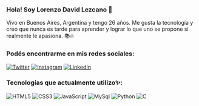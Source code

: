 ### Hola! Soy Lorenzo David Lezcano 👋
Vivo en Buenos Aires, Argentina y tengo 26 años. Me gusta la tecnología y creo que nunca es tarde para aprender y lograr lo que uno se propone si realmente le apasiona. 📚🔥


### Podés encontrarme en mis redes sociales:
[![Twitter](https://img.shields.io/badge/Twitter-1DA1F2?style=for-the-badge&logo=twitter&logoColor=white)](https://twitter.com/lordlez_)
[![Instagram](https://img.shields.io/badge/Instagram-E4405F?style=for-the-badge&logo=instagram&logoColor=white)](https://www.instagram.com/lordlez/)
[![LinkedIn](https://img.shields.io/badge/LinkedIn-0077B5?style=for-the-badge&logo=linkedin&logoColor=white)](https://www.linkedin.com/in/lorenzo-david-lezcano/)

### Tecnologías que actualmente utilizo✨:
<div style= "display: inline_block">
    <img align="center" src="https://img.shields.io/badge/HTML5-E34F26?style=for-the-badge&logo=html5&logoColor=white" alt="HTML5" />
    <img align="center" src="https://img.shields.io/badge/CSS3-1572B6?style=for-the-badge&logo=css3&logoColor=white" alt="CSS3" />
    <img align="center" src="https://img.shields.io/badge/JavaScript-F7DF1E?style=for-the-badge&logo=javascript&logoColor=black" alt="JavaScript" />
    <img align="center" src="https://img.shields.io/badge/MySQL-00000F?style=for-the-badge&logo=mysql&logoColor=white" alt="MySql" />
    <img align="center" src="https://img.shields.io/badge/Python-14354C?style=for-the-badge&logo=python&logoColor=white" alt="Python" />
    <img align="center" src="https://img.shields.io/badge/C-00599C?style=for-the-badge&logo=c&logoColor=white" alt="C" />
</div>
